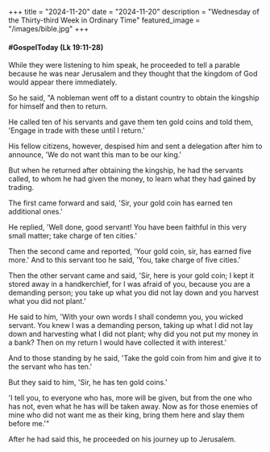 +++
title = "2024-11-20"
date = "2024-11-20"
description = "Wednesday of the Thirty-third Week in Ordinary Time" 
featured_image = "/images/bible.jpg"
+++

#### #GospelToday (Lk 19:11-28)

While they were listening to him speak, he proceeded to tell a parable because he was near Jerusalem and they thought that the kingdom of God would appear there immediately.

So he said, "A nobleman went off to a distant country to obtain the kingship for himself and then to return.

He called ten of his servants and gave them ten gold coins and told them, 'Engage in trade with these until I return.'

His fellow citizens, however, despised him and sent a delegation after him to announce, 'We do not want this man to be our king.'

But when he returned after obtaining the kingship, he had the servants called, to whom he had given the money, to learn what they had gained by trading.

The first came forward and said, 'Sir, your gold coin has earned ten additional ones.'

He replied, 'Well done, good servant!  You have been faithful in this very small matter; take charge of ten cities.'

Then the second came and reported, 'Your gold coin, sir, has earned five more.'  And to this servant too he said, 'You, take charge of five cities.'

Then the other servant came and said, 'Sir, here is your gold coin; I kept it stored away in a handkerchief, for I was afraid of you, because you are a demanding person; you take up what you did not lay down and you harvest what you did not plant.'

He said to him, 'With your own words I shall condemn you, you wicked servant.  You knew I was a demanding person, taking up what I did not lay down and harvesting what I did not plant; why did you not put my money in a bank?  Then on my return I would have collected it with interest.'

And to those standing by he said, 'Take the gold coin from him and give it to the servant who has ten.'

But they said to him, 'Sir, he has ten gold coins.'

'I tell you, to everyone who has, more will be given, but from the one who has not, even what he has will be taken away.  Now as for those enemies of mine who did not want me as their king, bring them here and slay them before me.'"

After he had said this, he proceeded on his journey up to Jerusalem.
